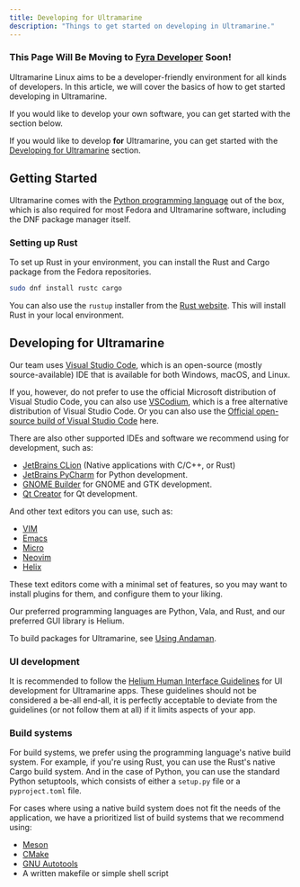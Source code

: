 ```yaml
---
title: Developing for Ultramarine
description: "Things to get started on developing in Ultramarine."
---
```

### This Page Will Be Moving to [Fyra Developer](https://developer.fyralabs.com) Soon!

Ultramarine Linux aims to be a developer-friendly environment for all kinds of developers. In this article, we will cover the basics of how to get started developing in Ultramarine.

If you would like to develop your own software, you can get started with the section below.

If you would like to develop **for** Ultramarine, you can get started with the [Developing for Ultramarine](#developing-for-ultramarine) section.

## Getting Started

Ultramarine comes with the [Python programming language](https://www.python.org/) out of the box, which is also required for most Fedora and Ultramarine
software, including the DNF package manager itself.

### Setting up Rust

To set up Rust in your environment, you can install the Rust and Cargo package from the Fedora repositories.

```zsh
sudo dnf install rustc cargo
```

You can also use the `rustup` installer from the [Rust website](https://www.rust-lang.org/tools/install). This will install Rust in your local environment.

## Developing for Ultramarine

Our team uses [Visual Studio Code](https://code.visualstudio.com/), which is an open-source (mostly source-available) IDE that is available for both Windows, macOS, and Linux.

If you, however, do not prefer to use the official Microsoft distribution of Visual Studio Code, you can also use [VSCodium](https://www.vscodium.com/), which is a free alternative distribution of Visual Studio Code. Or you can also use the [Official open-source build of Visual Studio Code](https://github.com/microsoft/vscode) here.

There are also other supported IDEs and software we recommend using for development, such as:

- [JetBrains CLion](https://www.jetbrains.com/clion/) (Native applications with C/C++, or Rust)
- [JetBrains PyCharm](https://www.jetbrains.com/pycharm/) for Python development.
- [GNOME Builder](https://wiki.gnome.org/Apps/Builder) for GNOME and GTK development.
- [Qt Creator](https://www.qt.io/product/development-tools) for Qt development.

And other text editors you can use, such as:

- [VIM](https://www.vim.org/)
- [Emacs](https://www.gnu.org/software/emacs/)
- [Micro](https://micro-editor.github.io/)
- [Neovim](https://neovim.io/)
- [Helix](https://helix-editor.com/)

These text editors come with a minimal set of features, so you may want to install plugins for them, and configure them to your liking.

Our preferred programming languages are Python, Vala, and Rust, and our preferred GUI library is Helium.

To build packages for Ultramarine, see [Using Andaman](/en/development/anda).

### UI development

It is recommended to follow the [Helium Human Interface Guidelines](https://developer.fyralabs.com/helium/hig/introduction) for UI development for Ultramarine apps. These guidelines should not be considered a be-all end-all, it is perfectly acceptable to deviate from the guidelines (or not follow them at all) if it limits aspects of your app.

### Build systems

For build systems, we prefer using the programming language's native build system. For example, if you're using Rust, you can use the Rust's native Cargo build system. And in the case of Python, you can use the standard Python setuptools, which consists of either a `setup.py` file or a `pyproject.toml` file.

For cases where using a native build system does not fit the needs of the application, we have a prioritized list of build systems that we recommend using:

- [Meson](https://mesonbuild.com/)
- [CMake](https://cmake.org/)
- [GNU Autotools](https://www.gnu.org/software/automake/manual/html_node/Autotools-Introduction.html)
- A written makefile or simple shell script
